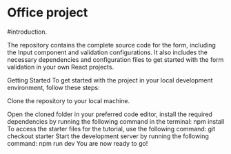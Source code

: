 # Office project
#introduction.

The repository contains the complete source code for the form, including the Input component and validation configurations. It also includes the necessary dependencies and configuration files to get started with the form validation in your own React projects.

Getting Started
To get started with the project in your local development environment, follow these steps:

Clone the repository to your local machine.

Open the cloned folder in your preferred code editor, install the required dependencies by running the following command in the terminal:
npm install
To access the starter files for the tutorial, use the following command:
git checkout starter
Start the development server by running the following command:
npm run dev
You are now ready to go!

